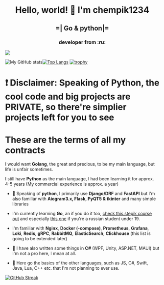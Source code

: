 <h1 align="center">Hello, world! 👋 I'm chempik1234</h1>
<h2 align="center">=| Go & python|=</h2>
<h3 align="center">developer from :ru:</h3>

![](https://komarev.com/ghpvc/?username=chempik1234)

![My GitHub stats](https://github-readme-stats.vercel.app/api?username=chempik1234)[![Top Langs](https://github-readme-stats.vercel.app/api/top-langs/?username=chempik1234&layout=compact)](https://github.com/anuraghazra/github-readme-stats)
[![trophy](https://github-profile-trophy.vercel.app/?username=chempik1234)](https://github.com/ryo-ma/github-profile-trophy)

# ❗ Disclaimer: Speaking of Python, the cool code and big projects are PRIVATE, so there're simplier projects left for you to see

# These are the terms of all my contracts

I would want **Golang**, the great and precious, to be my main language, but life is unfair sometimes.

I still have **Python** as the main language, I had been learning it for approx. 4-5 years (My commercial experience is approx. a year)

- :snake: Speaking of **python**, I primarily use **Django/DRF** and **FastAPI** but I'm also familiar with **Aiogram3.x, Flask, PyQT5 & tkinter** and many simple libraries
- I'm currently learning **Go**, an if you do it too, [check this stepik course out](https://stepik.org/course/187490) and especially [this one](https://lyceum.yandex.ru/web-go) if you're a russian student under 19.
 
- I'm familiar with **Nginx**, **Docker (-compose)**, **Prometheus**, **Grafana**, **Loki**, **Redis**, **gRPC**, **RabbitMQ**, **ElasticSearch**, **Clickhouse** (this list is going to be extended later)
- :nut_and_bolt: I have also written some things in **C#** (WPF, Unity, ASP.NET, MAUI) but I'm not a pro here, I mean at all.
  
- 📗 Here go the basics of the other languages, such as JS, C#, Swift, Java, Lua, C++ etc. that I'm not planning to ever use.

[![GitHub Streak](https://github-readme-streak-stats.herokuapp.com/?user=chempik1234)](https://git.io/streak-stats)
